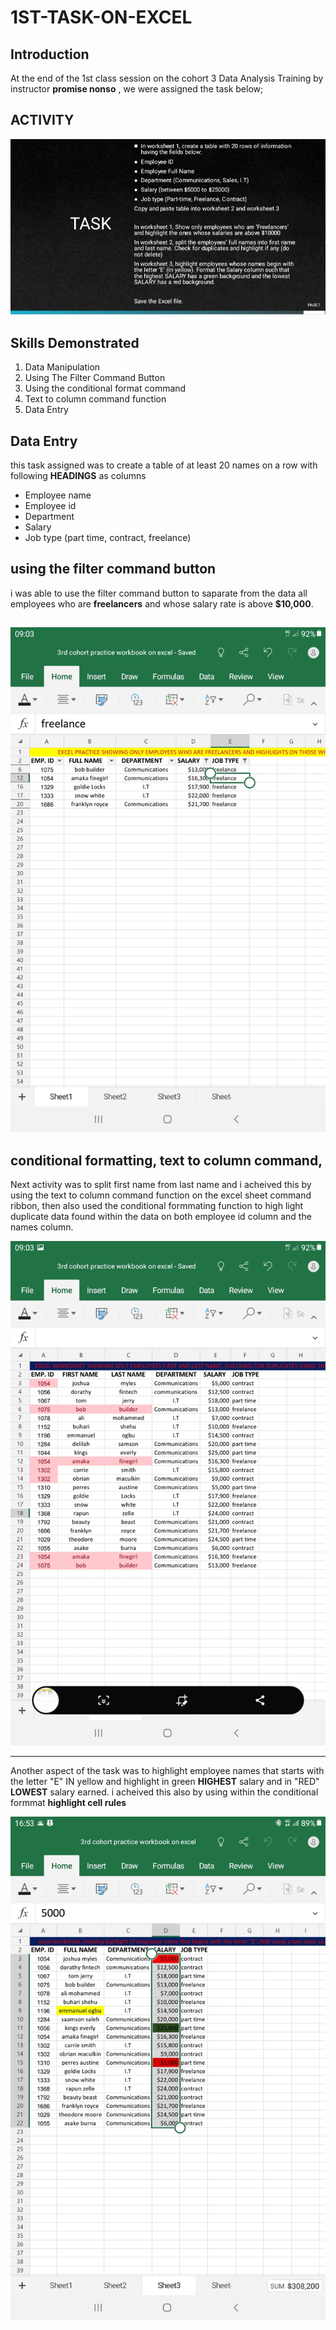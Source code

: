 # 1ST-TASK-ON-EXCEL
## Introduction
At the end of the 1st class session on the cohort 3 Data Analysis Training by instructor **promise nonso** , we were assigned the task below;

**ACTIVITY**
---
![](https://github.com/Joshuasanda/1ST-PROJECT-ON-EXCEL/blob/main/Screenshot1_20230726-151807_Document%20Viewer.jpg)

## Skills Demonstrated

1. Data Manipulation
2. Using The Filter Command Button
3. Using the conditional format command
4. Text to column command function
5. Data Entry

## Data Entry
this task assigned was to create a table of at least 20 names on a row with following **HEADINGS** as columns
- Employee name
- Employee id
- Department
- Salary
- Job type (part time, contract, freelance)

## using the filter command button

i was able to use the filter command button to saparate from the data all employees who are **freelancers** and whose salary rate is above **$10,000**.

![](https://github.com/Joshuasanda/1ST-PROJECT-ON-EXCEL/blob/main/Screenshot%201_20230723-090325_Excel.jpg)
---
## conditional formatting, text to column command, 

Next activity was to split first name from last name and i acheived this by using the text to column command function on the excel sheet command ribbon, then also used the conditional formmating function to high light duplicate data found within the data on both employee id column and the names column.


![](https://github.com/Joshuasanda/1ST-PROJECT-ON-EXCEL/blob/main/Screenshot%202_20230723-090329_Excel.jpg)

---
Another aspect of the task was to highlight employee names that starts with the letter "E" IN yellow and highlight in green **HIGHEST** salary and in "RED" **LOWEST** salary earned. i acheived this also by using within the conditional formmat **highlight cell rules**


![](https://github.com/Joshuasanda/1ST-PROJECT-ON-EXCEL/blob/main/screenshot%203_20230723-165306_Excel.jpg)
